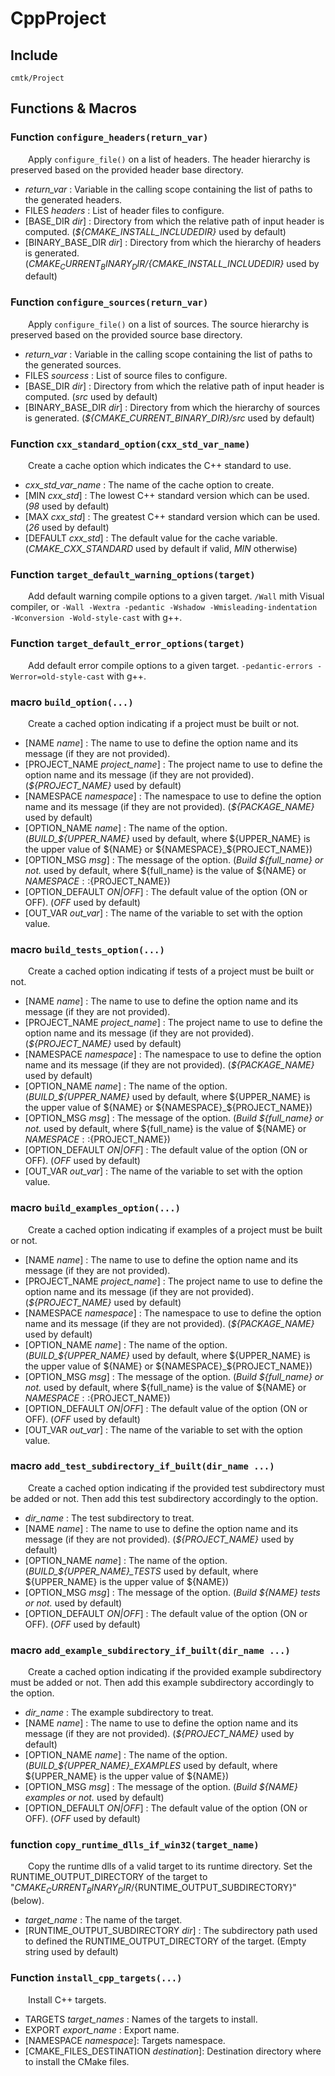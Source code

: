 
# CppProject

## Include
`cmtk/Project`

## Functions & Macros
### Function `configure_headers(return_var)`

&ensp;&ensp;&ensp;&ensp;Apply `configure_file()` on a list of headers. The header hierarchy is preserved based on the provided header base directory.
- *return_var* :  Variable in the calling scope containing the list of paths to the generated headers.
- FILES *headers* :  List of header files to configure.
- [BASE_DIR *dir*] :  Directory from which the relative path of input header is computed. (*${CMAKE_INSTALL_INCLUDEDIR}* used by default)
- [BINARY_BASE_DIR *dir*] :  Directory from which the hierarchy of headers is generated. (*${CMAKE_CURRENT_BINARY_DIR}/${CMAKE_INSTALL_INCLUDEDIR}* used by default)

### Function `configure_sources(return_var)`

&ensp;&ensp;&ensp;&ensp;Apply `configure_file()` on a list of sources. The source hierarchy is preserved based on the provided source base directory.
- *return_var* :  Variable in the calling scope containing the list of paths to the generated sources.
- FILES *sourcess* :  List of source files to configure.
- [BASE_DIR *dir*] :  Directory from which the relative path of input header is computed. (*src* used by default)
- [BINARY_BASE_DIR *dir*] :  Directory from which the hierarchy of sources is generated. (*${CMAKE_CURRENT_BINARY_DIR}/src* used by default)

### Function `cxx_standard_option(cxx_std_var_name)`

&ensp;&ensp;&ensp;&ensp;Create a cache option which indicates the C++ standard to use.
- *cxx_std_var_name* :  The name of the cache option to create.
- [MIN *cxx_std*] :  The lowest C++ standard version which can be used.  (*98* used by default)
- [MAX *cxx_std*] :  The greatest C++ standard version which can be used.  (*26* used by default)
- [DEFAULT *cxx_std*] :  The default value for the cache variable.  (*CMAKE_CXX_STANDARD* used by default if valid, *MIN* otherwise)

### Function `target_default_warning_options(target)`

&ensp;&ensp;&ensp;&ensp;Add default warning compile options to a given target.
`/Wall` mith Visual compiler, or `-Wall -Wextra -pedantic -Wshadow -Wmisleading-indentation -Wconversion -Wold-style-cast` with g++.

### Function `target_default_error_options(target)`

&ensp;&ensp;&ensp;&ensp;Add default error compile options to a given target.
`-pedantic-errors -Werror=old-style-cast` with g++.

### macro `build_option(...)`

&ensp;&ensp;&ensp;&ensp;Create a cached option indicating if a project must be built or not.
- [NAME *name*] :  The name to use to define the option name and its message (if they are not provided).
- [PROJECT_NAME *project_name*] :  The project name to use to define the option name and its message (if they are not provided). (*${PROJECT_NAME}* used by default)
- [NAMESPACE *namespace*] :  The namespace to use to define the option name and its message (if they are not provided). (*${PACKAGE_NAME}* used by default)
- [OPTION_NAME *name*] :  The name of the option. (*BUILD_${UPPER_NAME}* used by default, where ${UPPER_NAME} is the upper value of ${NAME} or ${NAMESPACE}_${PROJECT_NAME})
- [OPTION_MSG *msg*] :  The message of the option. (*Build ${full_name} or not.* used by default, where ${full_name} is the value of ${NAME} or ${NAMESPACE}::${PROJECT_NAME})
- [OPTION_DEFAULT *ON|OFF*] :  The default value of the option (ON or OFF). (*OFF* used by default)
- [OUT_VAR *out_var*] :  The name of the variable to set with the option value.

### macro `build_tests_option(...)`

&ensp;&ensp;&ensp;&ensp;Create a cached option indicating if tests of a project must be built or not.
- [NAME *name*] :  The name to use to define the option name and its message (if they are not provided).
- [PROJECT_NAME *project_name*] :  The project name to use to define the option name and its message (if they are not provided). (*${PROJECT_NAME}* used by default)
- [NAMESPACE *namespace*] :  The namespace to use to define the option name and its message (if they are not provided). (*${PACKAGE_NAME}* used by default)
- [OPTION_NAME *name*] :  The name of the option. (*BUILD_${UPPER_NAME}* used by default, where ${UPPER_NAME} is the upper value of ${NAME} or ${NAMESPACE}_${PROJECT_NAME})
- [OPTION_MSG *msg*] :  The message of the option. (*Build ${full_name} or not.* used by default, where ${full_name} is the value of ${NAME} or ${NAMESPACE}::${PROJECT_NAME})
- [OPTION_DEFAULT *ON|OFF*] :  The default value of the option (ON or OFF). (*OFF* used by default)
- [OUT_VAR *out_var*] :  The name of the variable to set with the option value.

### macro `build_examples_option(...)`

&ensp;&ensp;&ensp;&ensp;Create a cached option indicating if examples of a project must be built or not.
- [NAME *name*] :  The name to use to define the option name and its message (if they are not provided).
- [PROJECT_NAME *project_name*] :  The project name to use to define the option name and its message (if they are not provided). (*${PROJECT_NAME}* used by default)
- [NAMESPACE *namespace*] :  The namespace to use to define the option name and its message (if they are not provided). (*${PACKAGE_NAME}* used by default)
- [OPTION_NAME *name*] :  The name of the option. (*BUILD_${UPPER_NAME}* used by default, where ${UPPER_NAME} is the upper value of ${NAME} or ${NAMESPACE}_${PROJECT_NAME})
- [OPTION_MSG *msg*] :  The message of the option. (*Build ${full_name} or not.* used by default, where ${full_name} is the value of ${NAME} or ${NAMESPACE}::${PROJECT_NAME})
- [OPTION_DEFAULT *ON|OFF*] :  The default value of the option (ON or OFF). (*OFF* used by default)
- [OUT_VAR *out_var*] :  The name of the variable to set with the option value.

### macro `add_test_subdirectory_if_built(dir_name ...)`

&ensp;&ensp;&ensp;&ensp;Create a cached option indicating if the provided test subdirectory must be added or not. Then add this test subdirectory accordingly to the option.
- *dir_name* :  The test subdirectory to treat.
- [NAME *name*] :  The name to use to define the option name and its message (if they are not provided). (*${PROJECT_NAME}* used by default)
- [OPTION_NAME *name*] :  The name of the option. (*BUILD_${UPPER_NAME}_TESTS* used by default, where ${UPPER_NAME} is the upper value of ${NAME})
- [OPTION_MSG *msg*] :  The message of the option. (*Build ${NAME} tests or not.* used by default)
- [OPTION_DEFAULT *ON|OFF*] :  The default value of the option (ON or OFF). (*OFF* used by default)

### macro `add_example_subdirectory_if_built(dir_name ...)`

&ensp;&ensp;&ensp;&ensp;Create a cached option indicating if the provided example subdirectory must be added or not. Then add this example subdirectory accordingly to the option.
- *dir_name* :  The example subdirectory to treat.
- [NAME *name*] :  The name to use to define the option name and its message (if they are not provided). (*${PROJECT_NAME}* used by default)
- [OPTION_NAME *name*] :  The name of the option. (*BUILD_${UPPER_NAME}_EXAMPLES* used by default, where ${UPPER_NAME} is the upper value of ${NAME})
- [OPTION_MSG *msg*] :  The message of the option. (*Build ${NAME} examples or not.* used by default)
- [OPTION_DEFAULT *ON|OFF*] :  The default value of the option (ON or OFF). (*OFF* used by default)

### function `copy_runtime_dlls_if_win32(target_name)`

&ensp;&ensp;&ensp;&ensp;Copy the runtime dlls of a valid target to its runtime directory. Set the RUNTIME_OUTPUT_DIRECTORY of the target to 
"${CMAKE_CURRENT_BINARY_DIR}/${RUNTIME_OUTPUT_SUBDIRECTORY}" (below).
- *target_name* :  The name of the target.
- [RUNTIME_OUTPUT_SUBDIRECTORY *dir*] :  The subdirectory path used to defined the RUNTIME_OUTPUT_DIRECTORY of the target. (Empty string used by default)

### Function `install_cpp_targets(...)`

&ensp;&ensp;&ensp;&ensp;Install C++ targets.
- TARGETS *target_names* : Names of the targets to install.
- EXPORT *export_name* : 	Export name.
- [NAMESPACE *namespace*]: 	Targets namespace.
- [CMAKE_FILES_DESTINATION *destination*]: Destination directory where to install the CMake files.

